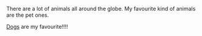 There are a lot of animals all around the globe. 
My favourite kind of animals are the pet ones.

[Dogs](dogs/dogs.md) are my favourite!!!!